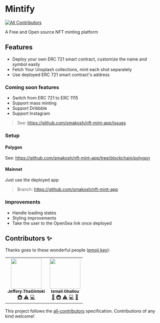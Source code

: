 # Mintify

<!-- ALL-CONTRIBUTORS-BADGE:START - Do not remove or modify this section -->

[![All Contributors](https://img.shields.io/badge/all_contributors-2-orange.svg?style=flat-square)](#contributors-)

<!-- ALL-CONTRIBUTORS-BADGE:END -->

A Free and Open source NFT minting platform

## Features

- Deploy your own ERC 721 smart contract, customize the name and symbol easily
- Fetch Your Unsplash collections, mint each shot separately
- Use deployed ERC 721 smart contract's address

### Coming soon features

- Switch from ERC 721 to ERC 1115
- Support mass minting
- Support Dribbble
- Support Instagram

> See: <https://github.com/smakosh/nft-mint-app/issues>

### Setup

#### Polygon

See: <https://github.com/smakosh/nft-mint-app/tree/blockchain/polygon>

#### Mainnet

Just use the deployed app

> Branch: <https://github.com/smakosh/nft-mint-app>

### Improvements

- Handle loading states
- Styling improvements
- Take the user to the OpenSea link once deployed

## Contributors ✨

Thanks goes to these wonderful people ([emoji key](https://allcontributors.org/docs/en/emoji-key)):

<!-- ALL-CONTRIBUTORS-LIST:START - Do not remove or modify this section -->
<!-- prettier-ignore-start -->
<!-- markdownlint-disable -->
<table>
  <tr>
    <td align="center"><a href="https://pentium.live"><img src="https://avatars.githubusercontent.com/u/3521144?v=4?s=100" width="100px;" alt=""/><br /><sub><b>Jeffery ThaGintoki</b></sub></a><br /><a href="#infra-JefferyHus" title="Infrastructure (Hosting, Build-Tools, etc)">🚇</a> <a href="https://github.com/smakosh/nft-mint-app/commits?author=JefferyHus" title="Tests">⚠️</a> <a href="https://github.com/smakosh/nft-mint-app/commits?author=JefferyHus" title="Code">💻</a></td>
    <td align="center"><a href="https://smakosh.com"><img src="https://avatars.githubusercontent.com/u/20082141?v=4?s=100" width="100px;" alt=""/><br /><sub><b>Ismail Ghallou </b></sub></a><br /><a href="#design-smakosh" title="Design">🎨</a> <a href="#infra-smakosh" title="Infrastructure (Hosting, Build-Tools, etc)">🚇</a> <a href="https://github.com/smakosh/nft-mint-app/commits?author=smakosh" title="Tests">⚠️</a> <a href="https://github.com/smakosh/nft-mint-app/commits?author=smakosh" title="Code">💻</a> <a href="https://github.com/smakosh/nft-mint-app/commits?author=smakosh" title="Documentation">📖</a></td>
  </tr>
</table>

<!-- markdownlint-restore -->
<!-- prettier-ignore-end -->

<!-- ALL-CONTRIBUTORS-LIST:END -->

This project follows the [all-contributors](https://github.com/all-contributors/all-contributors) specification. Contributions of any kind welcome!
